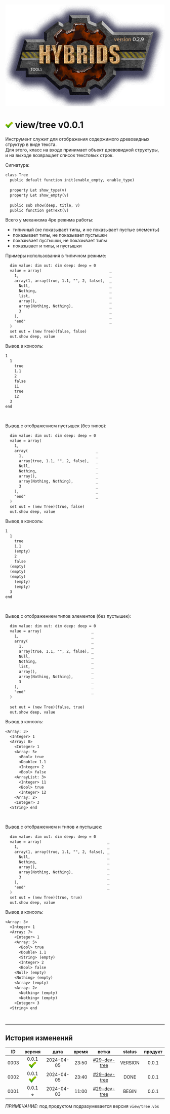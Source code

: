 [![logo](../../logo.png)](../../docs.md "documentation") 

[M]: ../../docs.md        "родитель"
[P]: ../../icons/progress.png  "в процессе..."
[S]: ../../icons/success.png   "ошибок не обнаружено"
[E]: ../../icons/empty.png     "нет данных"

[![S]][M] view/tree v0.0.1
==========================
Инструмент служит для отображения содержимого древовидных структур в виде текста.  
Для этого, класс на входе принимает объект древовидной структуры,  
и на выходе возвращает список текстовых строк.  

Сигнатура:  

```vbs
class Tree
  public default function init(enable_empty, enable_type)

  property Let show_type(v)
  property Let show_empty(v)

  public sub show(deep, title, v)
  public function getText(v)
```

Всего у механизма 4ре режима работы:
  - типичный (не показывает типы, и не показывает пустые элементы)
  - показывает типы, не показывает пустышки
  - показывает пустышки, не показывает типы
  - показывает и типы, и пустышки

Примеры использования в типичном режиме:  

```vbs
  dim value: dim out: dim deep: deep = 0
  value = array(                              _
    1,                                        _
    array(1, array(true, 1.1, "", 2, false),  _
      Null,                                   _
      Nothing,                                _
      list,                                   _
      array(),                                _
      array(Nothing, Nothing),                _
      3                                       _
    ),                                        _
    "end"                                     _
  )
  set out = (new Tree)(false, false)
  out.show deep, value
```

Вывод в консоль:  

```
1
  1
    true
    1.1
    2
    false
    11
    true
    12
  3
end
```
<br/>


Вывод с отображением пустышек (без типов):  
```vbs
  dim value: dim out: dim deep: deep = 0
  value = array(
    1, 
    array(                              _
      1,                                _
      array(true, 1.1, "", 2, false),   _
      Null,                             _
      Nothing,                          _
      array(),                          _
      array(Nothing, Nothing),          _
      3                                 _
    ),                                  _
    "end"                               _
  )
  set out = (new Tree)(true, false)
  out.show deep, value
```

Вывод в консоль:  

```
1
  1
    true
    1.1
    (empty)
    2
    false
  (empty)
  (empty)
  (empty)
    (empty)
    (empty)
  3
end
```
<br/>



Вывод с отображением типов элементов (без пустышек):  

```vbs
  dim value: dim out: dim deep: deep = 0
  value = array(                      _
    1,                                _
    array(                            _
      1,                              _
      array(true, 1.1, "", 2, false), _
      Null,                           _
      Nothing,                        _
      list,                           _
      array(),                        _
      array(Nothing, Nothing),        _
      3                               _
    ),                                _
    "end"                             _
  )

  set out = (new Tree)(false, true)
  out.show deep, value
```

Вывод в консоль:  

```
<Array: 3>
  <Integer> 1
  <Array: 8>
    <Integer> 1
    <Array: 5>
      <Bool> true
      <Double> 1.1
      <Integer> 2
      <Bool> false
    <ArrayList: 3>
      <Integer> 11
      <Bool> true
      <Integer> 12
    <Array: 2>
    <Integer> 3
  <String> end
```
<br/>

Вывод с отображением и типов и пустышек:

```vbs
  dim value: dim out: dim deep: deep = 0
  value = array(                             _
    1,                                       _
    array(1, array(true, 1.1, "", 2, false), _
      Null,                                  _
      Nothing,                               _
      array(),                               _
      array(Nothing, Nothing),               _
      3                                      _
    ),                                       _
    "end"                                    _
  )
  set out = (new Tree)(true, true)
  out.show deep, value
```

Вывод в консоль:  

```
<Array: 3>
  <Integer> 1
  <Array: 7>
    <Integer> 1
    <Array: 5>
      <Bool> true
      <Double> 1.1
      <String> (empty)
      <Integer> 2
      <Bool> false
    <Null> (empty)
    <Nothing> (empty)
    <Array> (empty)
    <Array: 2>
      <Nothing> (empty)
      <Nothing> (empty)
    <Integer> 3
  <String> end
```
<br/>


--------------------------------------------------------------------------------

История изменений 
-----------------

| **ID** |      версия     |    дата    | время |     ветка      | status  | продукт |  
|:------:|:---------------:|:----------:|:-----:|:--------------:|:-------:|:-------:|  
|  0003  | 0.0.1 [![S]][M] | 2024-04-05 | 23:50 | [#29-dev-tree] | VERSION |  0.0.1  |  
|  0002  | 0.0.1 [![S]][M] | 2024-04-05 | 23:40 | [#29-dev-tree] |  DONE   |  0.0.1  |  
|  0001  | 0.0.1 [![E]][M] | 2024-04-03 | 11:00 | [#29-dev-tree] |  BEGIN  |  0.0.1  |  

*ПРИМЕЧАНИЕ:* под продуктом подразумевается версия `view/tree.vbs`  

[#29-dev-tree]: ../../history.md#-v029-dev
